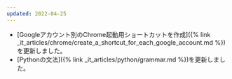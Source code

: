 ```yaml
---
updated: 2022-04-25
---
```

- [Googleアカウント別のChrome起動用ショートカットを作成]({% link _it_articles/chrome/create_a_shortcut_for_each_google_account.md %})を更新しました。
- [Pythonの文法]({% link _it_articles/python/grammar.md %})を更新しました。
